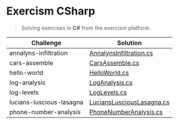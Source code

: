 # Exercism CSharp

> Solving exercises in **C#** from the exercism platform.

| Challenge                | Solution                                                                        |
| ------------------------ | ------------------------------------------------------------------------------- |
| annalyns-infiltration    | [AnnalynsInfiltration.cs](annalyns-infiltration/AnnalynsInfiltration.cs)        |
| cars-assemble            | [CarsAssemble.cs](cars-assemble/CarsAssemble.cs)                                |
| hello-world              | [HelloWorld.cs](hello-world/HelloWorld.cs)                                      |
| log-analysis             | [LogAnalysis.cs](log-analysis/LogAnalysis.cs)                                   |
| log-levels               | [LogLevels.cs](log-levels/LogLevels.cs)                                         |
| lucians-luscious-lasagna | [LuciansLusciousLasagna.cs](lucians-luscious-lasagna/LuciansLusciousLasagna.cs) |
| phone-number-analysis    | [PhoneNumberAnalysis.cs](phone-number-analysis/PhoneNumberAnalysis.cs)          |
